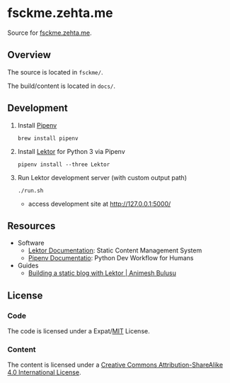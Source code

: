 # fsckme.zehta.me

Source for [fsckme.zehta.me][fsckme].

[fsckme]: https://fsckme.zehta.me/


## Overview

The source is located in `fsckme/`.

The build/content is located in `docs/`.


## Development

1. Install [Pipenv][pipenv]
    ```shell
    brew install pipenv
    ```
2. Install [Lektor][lektor] for Python 3 via Pipenv
    ```shell
    pipenv install --three Lektor
    ```
3. Run Lektor development server (with custom output path)
    ```shell
    ./run.sh
    ```
   - access development site at http://127.0.0.1:5000/

[pipenv]: https://docs.pipenv.org/en/latest/
[lektor]: https://www.getlektor.com/docs/


## Resources

- Software
  - [Lektor Documentation][lektor]: Static Content Management System
  - [Pipenv Documentatio][pipenv]: Python Dev Workflow for Humans
- Guides
  - [Building a static blog with Lektor | Animesh Bulusu][building]

[building]: https://animesh.blog/building-a-static-blog-with-lektor/


## License


### Code

The code is licensed under a Expat/[MIT][mit] License.

[mit]: http://www.opensource.org/licenses/MIT "The MIT License | Open Source Initiative"


### Content

The content is licensed under a [Creative Commons Attribution-ShareAlike 4.0
International License][cc-by-sa].

[cc-by-sa]: https://creativecommons.org/licenses/by-sa/4.0/ "Creative Commons — Attribution-ShareAlike 4.0 International — CC BY-SA 4.0"
